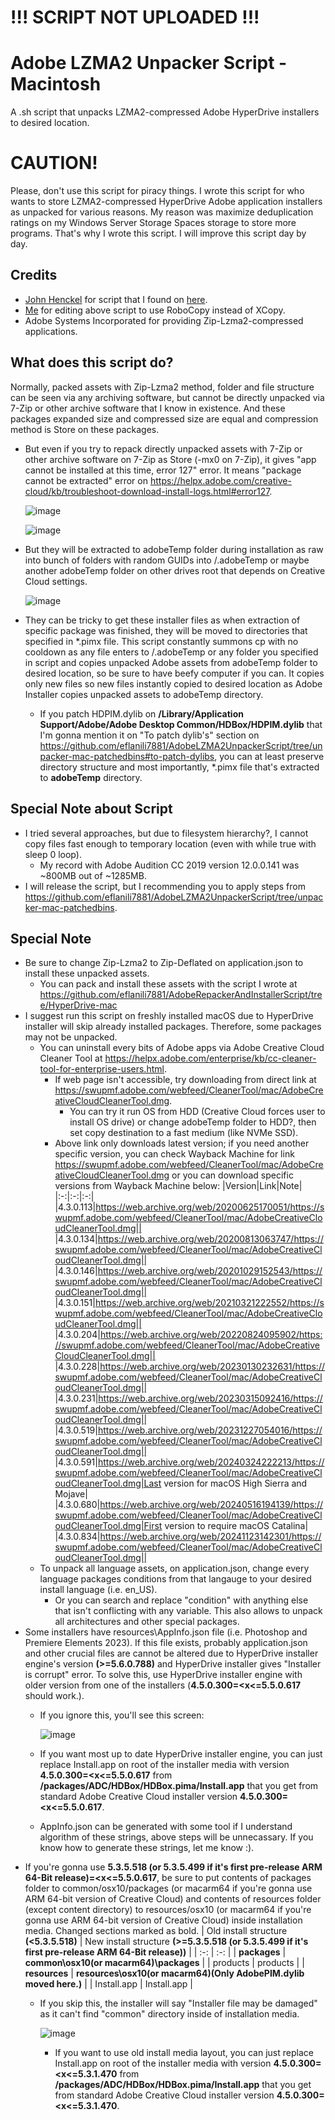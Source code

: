 # !!! SCRIPT NOT UPLOADED !!!

# Adobe LZMA2 Unpacker Script - Macintosh
A .sh script that unpacks LZMA2-compressed Adobe HyperDrive installers to desired location.

# CAUTION!
Please, don't use this script for piracy things. I wrote this script for who wants to store LZMA2-compressed HyperDrive Adobe application installers as unpacked for various reasons. My reason was maximize deduplication ratings on my Windows Server Storage Spaces storage to store more programs. That's why I wrote this script. I will improve this script day by day.

## Credits
- [John Henckel](https://superuser.com/users/219506/john-henckel) for script that I found on [here](https://superuser.com/a/1537608/1256850).
- [Me](https://github.com/eflanili7881) for editing above script to use RoboCopy instead of XCopy.
- Adobe Systems Incorporated for providing Zip-Lzma2-compressed applications.

## What does this script do?
Normally, packed assets with Zip-Lzma2 method, folder and file structure can be seen via any archiving software, but cannot be directly unpacked via 7-Zip or other archive software that I know in existence. And these packages expanded size and compressed size are equal and compression method is Store on these packages.
- But even if you try to repack directly unpacked assets with 7-Zip or other archive software on 7-Zip as Store (-mx0 on 7-Zip), it gives "app cannot be installed at this time, error 127" error. It means "package cannot be extracted" error on https://helpx.adobe.com/creative-cloud/kb/troubleshoot-download-install-logs.html#error127.

  ![image](https://github.com/user-attachments/assets/9caa637f-514b-4766-94b3-4b61aac26e33)

  ![image](https://github.com/user-attachments/assets/c684f98d-04cd-43ae-84d5-a5bfc6ad55c7)

- But they will be extracted to adobeTemp folder during installation as raw into bunch of folders with random GUIDs into /.adobeTemp or maybe another adobeTemp folder on other drives root that depends on Creative Cloud settings.

  ![image](https://github.com/user-attachments/assets/21bd56b1-7bc2-4762-a549-773cb5b75f66)

- They can be tricky to get these installer files as when extraction of specific package was finished, they will be moved to directories that specified in *.pimx file. This script constantly summons cp with no cooldown as any file enters to /.adobeTemp or any folder you specified in script and copies unpacked Adobe assets from adobeTemp folder to desired location, so be sure to have beefy computer if you can. It copies only new files so new files instantly copied to desired location as Adobe Installer copies unpacked assets to adobeTemp directory.
  - If you patch HDPIM.dylib on **/Library/Application Support/Adobe/Adobe Desktop Common/HDBox/HDPIM.dylib** that I'm gonna mention it on "To patch dylib's" section on https://github.com/eflanili7881/AdobeLZMA2UnpackerScript/tree/unpacker-mac-patchedbins#to-patch-dylibs, you can at least preserve directory structure and most importantly, *.pimx file that's extracted to **adobeTemp** directory.
## Special Note about Script
- I tried several approaches, but due to filesystem hierarchy?, I cannot copy files fast enough to temporary location (even with while true with sleep 0 loop).
  - My record with Adobe Audition CC 2019 version 12.0.0.141 was ~800MB out of ~1285MB.
- I will release the script, but I recommending you to apply steps from https://github.com/eflanili7881/AdobeLZMA2UnpackerScript/tree/unpacker-mac-patchedbins.
## Special Note
- Be sure to change Zip-Lzma2 to Zip-Deflated on application.json to install these unpacked assets.
  - You can pack and install these assets with the script I wrote at https://github.com/eflanili7881/AdobeRepackerAndInstallerScript/tree/HyperDrive-mac
- I suggest run this script on freshly installed macOS due to HyperDrive installer will skip already installed packages. Therefore, some packages may not be unpacked.
  - You can uninstall every bits of Adobe apps via Adobe Creative Cloud Cleaner Tool at https://helpx.adobe.com/enterprise/kb/cc-cleaner-tool-for-enterprise-users.html.
    - If web page isn't accessible, try downloading from direct link at https://swupmf.adobe.com/webfeed/CleanerTool/mac/AdobeCreativeCloudCleanerTool.dmg.
      - You can try it run OS from HDD (Creative Cloud forces user to install OS drive) or change adobeTemp folder to HDD?, then set copy destination to a fast medium (like NVMe SSD).
    - Above link only downloads latest version; if you need another specific version, you can check Wayback Machine for link https://swupmf.adobe.com/webfeed/CleanerTool/mac/AdobeCreativeCloudCleanerTool.dmg or you can download specific versions from Wayback Machine below:
      |Version|Link|Note|
      |:-:|:-:|:-:|
      |4.3.0.113|https://web.archive.org/web/20200625170051/https://swupmf.adobe.com/webfeed/CleanerTool/mac/AdobeCreativeCloudCleanerTool.dmg||
      |4.3.0.134|https://web.archive.org/web/20200813063747/https://swupmf.adobe.com/webfeed/CleanerTool/mac/AdobeCreativeCloudCleanerTool.dmg||
      |4.3.0.146|https://web.archive.org/web/20201029152543/https://swupmf.adobe.com/webfeed/CleanerTool/mac/AdobeCreativeCloudCleanerTool.dmg||
      |4.3.0.151|https://web.archive.org/web/20210321222552/https://swupmf.adobe.com/webfeed/CleanerTool/mac/AdobeCreativeCloudCleanerTool.dmg||
      |4.3.0.204|https://web.archive.org/web/20220824095902/https://swupmf.adobe.com/webfeed/CleanerTool/mac/AdobeCreativeCloudCleanerTool.dmg||
      |4.3.0.228|https://web.archive.org/web/20230130232631/https://swupmf.adobe.com/webfeed/CleanerTool/mac/AdobeCreativeCloudCleanerTool.dmg||
      |4.3.0.231|https://web.archive.org/web/20230315092416/https://swupmf.adobe.com/webfeed/CleanerTool/mac/AdobeCreativeCloudCleanerTool.dmg||
      |4.3.0.519|https://web.archive.org/web/20231227054016/https://swupmf.adobe.com/webfeed/CleanerTool/mac/AdobeCreativeCloudCleanerTool.dmg||
      |4.3.0.591|https://web.archive.org/web/20240324222213/https://swupmf.adobe.com/webfeed/CleanerTool/mac/AdobeCreativeCloudCleanerTool.dmg|Last version for macOS High Sierra and Mojave|
      |4.3.0.680|https://web.archive.org/web/20240516194139/https://swupmf.adobe.com/webfeed/CleanerTool/mac/AdobeCreativeCloudCleanerTool.dmg|First version to require macOS Catalina|
      |4.3.0.834|https://web.archive.org/web/20241123142301/https://swupmf.adobe.com/webfeed/CleanerTool/mac/AdobeCreativeCloudCleanerTool.dmg||
  - To unpack all language assets, on application.json, change every language packages conditions from that langauge to your desired install language (i.e. en_US).
    - Or you can search and replace "condition" with anything else that isn't conflicting with any variable. This also allows to unpack all architectures and other special packages.
- Some installers have resources\AppInfo.json file (i.e. Photoshop and Premiere Elements 2023). If this file exists, probably application.json and other crucial files are cannot be altered due to HyperDrive installer engine's version **(>=5.6.0.788)** and HyperDrive installer gives "Installer is corrupt" error. To solve this, use HyperDrive installer engine with older version from one of the installers (**4.5.0.300=<x<=5.5.0.617** should work.).
  - If you ignore this, you'll see this screen:
 
    ![image](https://github.com/user-attachments/assets/e5556fa0-5083-40bd-be5b-52fd1eb7e893)

  - If you want most up to date HyperDrive installer engine, you can just replace Install.app on root of the installer media with version **4.5.0.300=<x<=5.5.0.617** from **/packages/ADC/HDBox/HDBox.pima/Install.app** that you get from standard Adobe Creative Cloud installer version **4.5.0.300=<x<=5.5.0.617**.
  - AppInfo.json can be generated with some tool if I understand algorithm of these strings, above steps will be unnecassary. If you know how to generate these strings, let me know :).
- If you're gonna use **5.3.5.518 (or 5.3.5.499 if it's first pre-release ARM 64-Bit release)=<x<=5.5.0.617**, be sure to put contents of packages folder to common/osx10/packages (or macarm64 if you're gonna use ARM 64-bit version of Creative Cloud) and contents of resources folder (except content directory) to resources/osx10 (or macarm64 if you're gonna use ARM 64-bit version of Creative Cloud) inside installation media. Changed sections marked as bold.
  | Old install structure **(<5.3.5.518)** | New install structure **(>=5.3.5.518 (or 5.3.5.499 if it's first pre-release ARM 64-Bit release))** |
  | :-: | :-: |
  | **packages** | **common\osx10(or macarm64)\packages** |
  | products | products |
  | **resources** | **resources\osx10(or macarm64)(Only AdobePIM.dylib moved here.)** |
  | Install.app | Install.app |
  - If you skip this, the installer will say "Installer file may be damaged" as it can't find "common" directory inside of installation media.
 
    ![image](https://github.com/user-attachments/assets/b6674f3f-4528-4950-9587-2fa8d94d4a33)

    - If you want to use old install media layout, you can just replace Install.app on root of the installer media with version **4.5.0.300=<x<=5.3.1.470** from **/packages/ADC/HDBox/HDBox.pima/Install.app** that you get from standard Adobe Creative Cloud installer version **4.5.0.300=<x<=5.3.1.470**.
